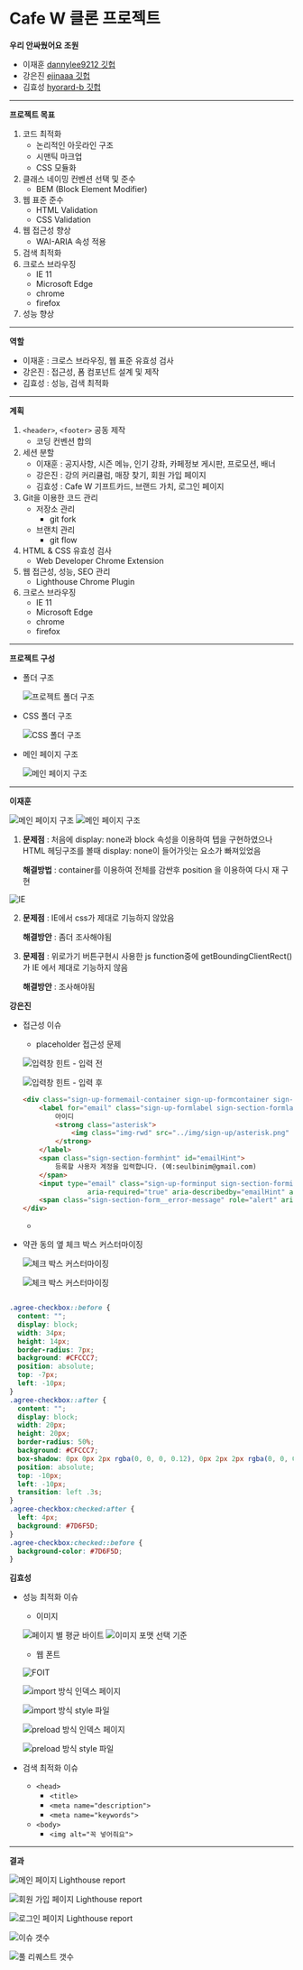 # Cafe W 클론 프로젝트

**우리 안싸웠어요 조원**

- 이재훈 [dannylee9212 깃헙](https://github.com/dannylee9212)
- 강은진 [ejinaaa 깃헙](https://github.com/ejinaaa)
- 김효성 [hyorard-b 깃헙](https://github.com/hyorard-b)

---

**프로젝트 목표**

1. 코드 최적화
   - 논리적인 아웃라인 구조
   - 시맨틱 마크업
   - CSS 모듈화
2. 클래스 네이밍 컨벤션 선택 및 준수
   - BEM (Block Element Modifier)
3. 웹 표준 준수
   - HTML Validation
   - CSS Validation
4. 웹 접근성 향상
   - WAI-ARIA 속성 적용
5. 검색 최적화
6. 크로스 브라우징
   - IE 11
   - Microsoft Edge
   - chrome
   - firefox
7. 성능 향상

---

**역할**

- 이재훈 : 크로스 브라우징, 웹 표준 유효성 검사
- 강은진 : 접근성, 폼 컴포넌트 설계 및 제작
- 김효성 : 성능, 검색 최적화

---

**계획**

1. `<header>`, `<footer>` 공동 제작
   - 코딩 컨벤션 합의
2. 세션 분할
   - 이재훈 : 공지사항, 시즌 메뉴, 인기 강좌, 카페정보 게시판, 프로모션, 배너
   - 강은진 : 강의 커리큘럼, 매장 찾기, 회원 가입 페이지
   - 김효성 : Cafe W 기프트카드, 브랜드 가치, 로그인 페이지
3. Git을 이용한 코드 관리
   - 저장소 관리
     - git fork
   - 브랜치 관리
     - git flow
4. HTML & CSS 유효성 검사
   - Web Developer Chrome Extension
5. 웹 접근성, 성능, SEO 관리
   - Lighthouse Chrome Plugin
6. 크로스 브라우징
   - IE 11
   - Microsoft Edge
   - chrome
   - firefox

---

**프로젝트 구성**

- 폴더 구조

  ![프로젝트 폴더 구조](./asset/repo-structure.png)

- CSS 폴더 구조

  ![CSS 폴더 구조](./asset/css-structure.png)

- 메인 페이지 구조

  ![메인 페이지 구조](./asset/main-page-structure.png)

---

**이재훈**

![메인 페이지 구조](./asset/rec-lec.png) ![메인 페이지 구조](./asset/nothing.png)

1. **문제점** : 처음에 display: none과 block 속성을 이용하여 텝을 구현하였으나 HTML 헤딩구조를 볼때 display: none이 들어가잇는 요소가 빠져있었음

   **해결방법** : container를 이용하여 전체를 감싼후 position 을 이용하여 다시 재 구현

![IE](./asset/cross.png)

2. **문제점** : IE에서 css가 제대로 기능하지 않았음

   **해결방안** : 좀더 조사해야됨

3. **문제점** : 위로가기 버튼구현시 사용한 js function중에 getBoundingClientRect()가 IE 에서 제대로 기능하지 않음

   **해결방안** : 조사해야됨

**강은진**

- 접근성 이슈

  - placeholder 접근성 문제

  ![입력창 힌트 - 입력 전](asset/input-before.png)

  ![입력창 힌트 - 입력 후](asset/input-after.png)

  ```HTML
  <div class="sign-up-formemail-container sign-up-formcontainer sign-section-formcontainer">
      <label for="email" class="sign-up-formlabel sign-section-formlabel text-bold">
          아이디
          <strong class="asterisk">
              <img class="img-rwd" src="../img/sign-up/asterisk.png" alt="필수 기입 항목">
          </strong>
      </label>
      <span class="sign-section-formhint" id="emailHint">
          등록할 사용자 계정을 입력합니다. (예:seulbinim@gmail.com)
      </span>
      <input type="email" class="sign-up-forminput sign-section-forminput" name="email" id="email" autocomplete="on"
                  aria-required="true" aria-describedby="emailHint" aria-invalid="false">
      <span class="sign-section-form__error-message" role="alert" aria-live="polite">입력 오류 메시지</span>
  </div>

  ```

  -

- 약관 동의 옆 체크 박스 커스터마이징

  ![체크 박스 커스터마이징](asset/agree.png)

  ![체크 박스 커스터마이징](asset/agree-before.png)

```CSS

.agree-checkbox::before {
  content: "";
  display: block;
  width: 34px;
  height: 14px;
  border-radius: 7px;
  background: #CFCCC7;
  position: absolute;
  top: -7px;
  left: -10px;
}
.agree-checkbox::after {
  content: "";
  display: block;
  width: 20px;
  height: 20px;
  border-radius: 50%;
  background: #CFCCC7;
  box-shadow: 0px 0px 2px rgba(0, 0, 0, 0.12), 0px 2px 2px rgba(0, 0, 0, 0.24);
  position: absolute;
  top: -10px;
  left: -10px;
  transition: left .3s;
}
.agree-checkbox:checked:after {
  left: 4px;
  background: #7D6F5D;
}
.agree-checkbox:checked::before {
  background-color: #7D6F5D;
}


```

**김효성**

- 성능 최적화 이슈

  - 이미지

  ![페이지 별 평균 바이트](asset/bytesPerPage.JPG)
  ![이미지 포맷 선택 기준](asset/rasterImgFormatChoice.JPG)

  - 웹 폰트

  ![FOIT](asset/mitt.png)

  ![import 방식 인덱스 페이지](asset/index-import.JPG)

  ![import 방식 style 파일](asset/style-import.JPG)

  ![preload 방식 인덱스 페이지](asset/index-pre.png)

  ![preload 방식 style 파일](asset/font-pre.png)

- 검색 최적화 이슈
  - `<head>`
    - `<title>`
    - `<meta name="description">`
    - `<meta name="keywords">`
  - `<body>`
    - `<img alt="꼭 넣어줘요">`

---

**결과**

![메인 페이지 Lighthouse report](./asset/main-report.png)

![회원 가입 페이지 Lighthouse report](./asset/sign-up-report.png)

![로그인 페이지 Lighthouse report](./asset/sign-in-report.png)

![이슈 갯수](./asset/git-issue.png)

![풀 리퀘스트 갯수](./asset/git-pr.png)
